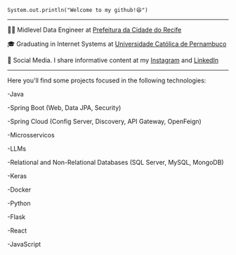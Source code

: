 
<code>System.out.println("Welcome to my github!😆")</code>
<hr>

<p>👨‍💻 Midlevel Data Engineer at <a href="https://www2.recife.pe.gov.br/" target="blank_">Prefeitura da Cidade do Recife</a></p>
<p>🎓 Graduating in Internet Systems at <a href="https://portal.unicap.br/" target="blank_">Universidade Católica de Pernambuco</a></p>
<p>🎥 Social Media. I share informative content at my <a href="https://www.instagram.com/taryjunioor/" target="_blank">Instagram</a> and <a href="www.linkedin.com/in/tary-nascimento-r-junior" target="_blank">LinkedIn</a></p>
<hr>

Here you'll find some projects focused in the following technologies:
<p>-Java</p> 
<p>-Spring Boot (Web, Data JPA, Security)</p>
<p>-Spring Cloud (Config Server, Discovery, API Gateway, OpenFeign)</p>
<p>-Microsservicos</p>
<p>-LLMs</p>
<p>-Relational and Non-Relational Databases (SQL Server, MySQL, MongoDB)</p>
<p>-Keras</p>
<p>-Docker</p>
<p>-Python</p>
<p>-Flask</p>
<p>-React</p>
<p>-JavaScript</p>





    

